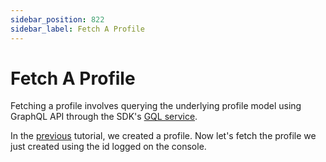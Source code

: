 ```yaml
---
sidebar_position: 822
sidebar_label: Fetch A Profile
---
```


# Fetch A Profile

Fetching a profile involves querying the underlying profile model using GraphQL API through the SDK's [GQL service](../../data-fetching-and-mutations/sdk/services/Services.md#graphql).

In the [previous](./create-a-profile.md) tutorial, we created a profile. Now let's fetch the profile we just created using the id logged on the console.
